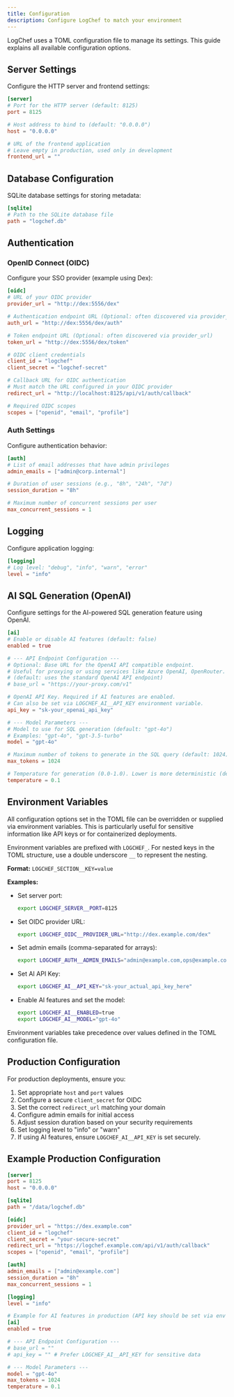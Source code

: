 ```yaml
---
title: Configuration
description: Configure LogChef to match your environment
---
```


LogChef uses a TOML configuration file to manage its settings. This guide explains all available configuration options.

## Server Settings

Configure the HTTP server and frontend settings:

```toml
[server]
# Port for the HTTP server (default: 8125)
port = 8125

# Host address to bind to (default: "0.0.0.0")
host = "0.0.0.0"

# URL of the frontend application
# Leave empty in production, used only in development
frontend_url = ""
```

## Database Configuration

SQLite database settings for storing metadata:

```toml
[sqlite]
# Path to the SQLite database file
path = "logchef.db"
```

## Authentication

### OpenID Connect (OIDC)

Configure your SSO provider (example using Dex):

```toml
[oidc]
# URL of your OIDC provider
provider_url = "http://dex:5556/dex"

# Authentication endpoint URL (Optional: often discovered via provider_url)
auth_url = "http://dex:5556/dex/auth"

# Token endpoint URL (Optional: often discovered via provider_url)
token_url = "http://dex:5556/dex/token"

# OIDC client credentials
client_id = "logchef"
client_secret = "logchef-secret"

# Callback URL for OIDC authentication
# Must match the URL configured in your OIDC provider
redirect_url = "http://localhost:8125/api/v1/auth/callback"

# Required OIDC scopes
scopes = ["openid", "email", "profile"]
```

### Auth Settings

Configure authentication behavior:

```toml
[auth]
# List of email addresses that have admin privileges
admin_emails = ["admin@corp.internal"]

# Duration of user sessions (e.g., "8h", "24h", "7d")
session_duration = "8h"

# Maximum number of concurrent sessions per user
max_concurrent_sessions = 1
```

## Logging

Configure application logging:

```toml
[logging]
# Log level: "debug", "info", "warn", "error"
level = "info"
```

## AI SQL Generation (OpenAI)

Configure settings for the AI-powered SQL generation feature using OpenAI.

```toml
[ai]
# Enable or disable AI features (default: false)
enabled = true

# --- API Endpoint Configuration ---
# Optional: Base URL for the OpenAI API compatible endpoint.
# Useful for proxying or using services like Azure OpenAI, OpenRouter.
# (default: uses the standard OpenAI API endpoint)
# base_url = "https://your-proxy.com/v1"

# OpenAI API Key. Required if AI features are enabled.
# Can also be set via LOGCHEF_AI__API_KEY environment variable.
api_key = "sk-your_openai_api_key"

# --- Model Parameters ---
# Model to use for SQL generation (default: "gpt-4o")
# Examples: "gpt-4o", "gpt-3.5-turbo"
model = "gpt-4o"

# Maximum number of tokens to generate in the SQL query (default: 1024)
max_tokens = 1024

# Temperature for generation (0.0-1.0). Lower is more deterministic (default: 0.1)
temperature = 0.1
```

## Environment Variables

All configuration options set in the TOML file can be overridden or supplied via environment variables. This is particularly useful for sensitive information like API keys or for containerized deployments.

Environment variables are prefixed with `LOGCHEF_`. For nested keys in the TOML structure, use a double underscore `__` to represent the nesting.

**Format:** `LOGCHEF_SECTION__KEY=value`

**Examples:**

- Set server port:
  ```bash
  export LOGCHEF_SERVER__PORT=8125
  ```
- Set OIDC provider URL:
  ```bash
  export LOGCHEF_OIDC__PROVIDER_URL="http://dex.example.com/dex"
  ```
- Set admin emails (comma-separated for arrays):
  ```bash
  export LOGCHEF_AUTH__ADMIN_EMAILS="admin@example.com,ops@example.com"
  ```
- Set AI API Key:
  ```bash
  export LOGCHEF_AI__API_KEY="sk-your_actual_api_key_here"
  ```
- Enable AI features and set the model:
  ```bash
  export LOGCHEF_AI__ENABLED=true
  export LOGCHEF_AI__MODEL="gpt-4o"
  ```

Environment variables take precedence over values defined in the TOML configuration file.

## Production Configuration

For production deployments, ensure you:

1. Set appropriate `host` and `port` values
2. Configure a secure `client_secret` for OIDC
3. Set the correct `redirect_url` matching your domain
4. Configure admin emails for initial access
5. Adjust session duration based on your security requirements
6. Set logging level to "info" or "warn"
7. If using AI features, ensure `LOGCHEF_AI__API_KEY` is set securely.

## Example Production Configuration

```toml
[server]
port = 8125
host = "0.0.0.0"

[sqlite]
path = "/data/logchef.db"

[oidc]
provider_url = "https://dex.example.com"
client_id = "logchef"
client_secret = "your-secure-secret"
redirect_url = "https://logchef.example.com/api/v1/auth/callback"
scopes = ["openid", "email", "profile"]

[auth]
admin_emails = ["admin@example.com"]
session_duration = "8h"
max_concurrent_sessions = 1

[logging]
level = "info"

# Example for AI features in production (API key should be set via env var)
[ai]
enabled = true

# --- API Endpoint Configuration ---
# base_url = ""
# api_key = "" # Prefer LOGCHEF_AI__API_KEY for sensitive data

# --- Model Parameters ---
model = "gpt-4o"
max_tokens = 1024
temperature = 0.1
```
